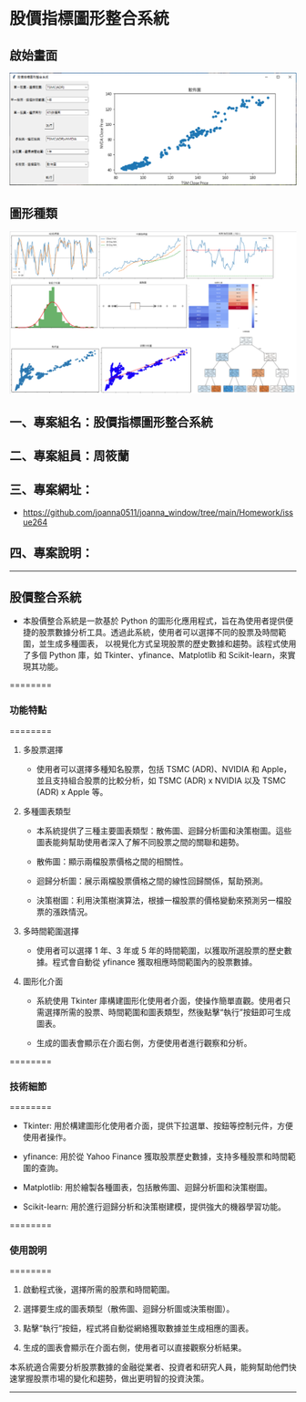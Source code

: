 # 股價指標圖形整合系統
## 啟始畫面
![first](./img/First.PNG)
## 圖形種類
![total](./img/total9.PNG)
## 一、專案組名：股價指標圖形整合系統
## 二、專案組員：周筱蘭
## 三、專案網址：
   * https://github.com/joanna0511/joanna_window/tree/main/Homework/issue264
## 四、專案說明：
_______
## 股價整合系統

   * 本股價整合系統是一款基於 Python 的圖形化應用程式，旨在為使用者提供便捷的股票數據分析工具。透過此系統，使用者可以選擇不同的股票及時間範圍，並生成多種圖表， 以視覺化方式呈現股票的歷史數據和趨勢。該程式使用了多個 Python 庫，如 Tkinter、yfinance、Matplotlib 和 Scikit-learn，來實現其功能。

========
### 功能特點
========
    
   1. 多股票選擇

       * 使用者可以選擇多種知名股票，包括 TSMC (ADR)、NVIDIA 和 Apple，並且支持組合股票的比較分析，如 TSMC (ADR) x NVIDIA 以及 TSMC (ADR) x Apple 等。


   2. 多種圖表類型

        * 本系統提供了三種主要圖表類型：散佈圖、迴歸分析圖和決策樹圖。這些圖表能夠幫助使用者深入了解不同股票之間的關聯和趨勢。

        * 散佈圖：顯示兩檔股票價格之間的相關性。

        * 迴歸分析圖：展示兩檔股票價格之間的線性回歸關係，幫助預測。

        * 決策樹圖：利用決策樹演算法，根據一檔股票的價格變動來預測另一檔股票的漲跌情況。


   3. 多時間範圍選擇

        * 使用者可以選擇 1 年、3 年或 5 年的時間範圍，以獲取所選股票的歷史數據。程式會自動從 yfinance 獲取相應時間範圍內的股票數據。 

   
   4. 圖形化介面

        * 系統使用 Tkinter 庫構建圖形化使用者介面，使操作簡單直觀。使用者只需選擇所需的股票、時間範圍和圖表類型，然後點擊“執行”按鈕即可生成圖表。

        * 生成的圖表會顯示在介面右側，方便使用者進行觀察和分析。

        
========
### 技術細節
========

   * Tkinter: 用於構建圖形化使用者介面，提供下拉選單、按鈕等控制元件，方便使用者操作。

   * yfinance: 用於從 Yahoo Finance 獲取股票歷史數據，支持多種股票和時間範圍的查詢。

   * Matplotlib: 用於繪製各種圖表，包括散佈圖、迴歸分析圖和決策樹圖。

   * Scikit-learn: 用於進行迴歸分析和決策樹建模，提供強大的機器學習功能。


========
### 使用說明
========

   1. 啟動程式後，選擇所需的股票和時間範圍。

   2. 選擇要生成的圖表類型（散佈圖、迴歸分析圖或決策樹圖）。

   3. 點擊“執行”按鈕，程式將自動從網絡獲取數據並生成相應的圖表。

   4. 生成的圖表會顯示在介面右側，使用者可以直接觀察分析結果。



本系統適合需要分析股票數據的金融從業者、投資者和研究人員，能夠幫助他們快速掌握股票市場的變化和趨勢，做出更明智的投資決策。
_______
